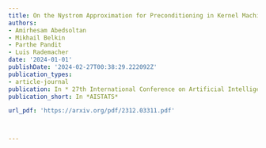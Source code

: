 ```yaml
---
title: On the Nystrom Approximation for Preconditioning in Kernel Machines
authors:
- Amirhesam Abedsoltan
- Mikhail Belkin
- Parthe Pandit
- Luis Rademacher
date: '2024-01-01'
publishDate: '2024-02-27T00:38:29.222092Z'
publication_types:
- article-journal
publication: In * 27th International Conference on Artificial Intelligence and Statistics*
publication_short: In *AISTATS*

url_pdf: 'https://arxiv.org/pdf/2312.03311.pdf'



---
```

